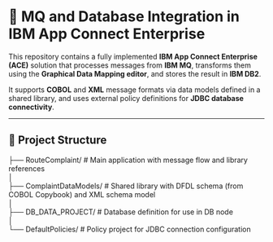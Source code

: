 # 📨 MQ and Database Integration in IBM App Connect Enterprise

This repository contains a fully implemented **IBM App Connect Enterprise (ACE)** solution that processes messages from **IBM MQ**, transforms them using the **Graphical Data Mapping editor**, and stores the result in **IBM DB2**.

It supports **COBOL** and **XML** message formats via data models defined in a shared library, and uses external policy definitions for **JDBC database connectivity**.

---

## 📂 Project Structure


├── RouteComplaint/           # Main application with message flow and library references  
│  
├── ComplaintDataModels/      # Shared library with DFDL schema (from COBOL Copybook) and XML schema model  
│  
├── DB_DATA_PROJECT/          # Database definition for use in DB node  
│  
└── DefaultPolicies/          # Policy project for JDBC connection configuration  
